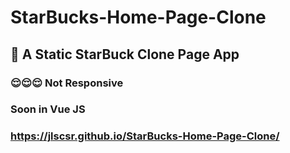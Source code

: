 # StarBucks-Home-Page-Clone

## 👀 A Static StarBuck Clone Page App

### 😌😌😌 Not Responsive

### Soon in Vue JS

### https://jlscsr.github.io/StarBucks-Home-Page-Clone/
